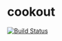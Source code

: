 # cookout

[![Build Status](https://travis-ci.org/1yzo/cookout.svg?branch=master)](https://travis-ci.org/1yzo/cookout)
